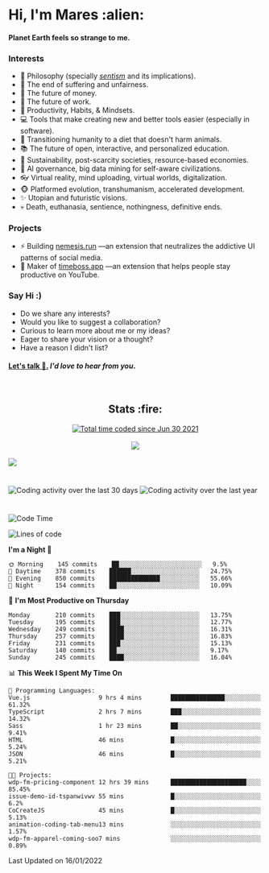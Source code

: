 <h1>Hi, I'm Mares :alien:</h1>

#### Planet Earth feels so strange to me.

### **Interests**

- 🌊 Philosophy (specially [_sentism_][sentismmedium] and its implications).
- 🎯 The end of suffering and unfairness.
- 💸 The future of money.
- 💼 The future of work.
- 🧠 Productivity, Habits, & Mindsets.
- 💻 Tools that make creating new and better tools easier (especially in software).
- 🥗 Transitioning humanity to a diet that doesn't harm animals.
- 📚 The future of open, interactive, and personalized education.
- 🌱 Sustainability, post-scarcity societies, resource-based economies.
- 🤖 AI governance, big data mining for self-aware civilizations.
- 👓 Virtual reality, mind uploading, virtual worlds, digitalization.
- 🐵 Platformed evolution, transhumanism, accelerated development.
- ✨ Utopian and futuristic visions.
- 💀 Death, euthanasia, sentience, nothingness, definitive ends.


### **Projects**

- ⚡ Building [nemesis.run](https://nemesis.run) —an extension that neutralizes the addictive UI patterns of social media.
- 💎 Maker of [timeboss.app](https://timeboss.app) —an extension that helps people stay productive on YouTube.


### **Say Hi :)**

- Do we share any interests?
- Would you like to suggest a collaboration?
- Curious to learn more about me or my ideas?
- Eager to share your vision or a thought?
- Have a reason I didn't list?

#### [Let's talk :wave:.](mailto:mareszhar@gmail.com) _I'd love to hear from you_.

[sentismmedium]: https://medium.com/@mareszhar/born-a-prisoner-a-reflection-about-life-its-struggles-and-a-plan-to-escape-d8566ce9b026

<br>

<h2 align="center">Stats :fire:</h2>

<div align="center">
  <a href="https://wakatime.com/@cfdc0e0d-4860-4b62-9ff0-cb659185525e">
    <img src="https://wakatime.com/badge/user/cfdc0e0d-4860-4b62-9ff0-cb659185525e.svg" alt="Total time coded since Jun 30 2021" />
  </a>
</div>

<br>

<!-- 
Add or remove this: 
&dates=B1AAB3FF 
...or this...
&date_format=M%20j%5B%2C%20Y%5D
from the *streak stats URL below* if they get bugged and aren't updating: 
-->

<div align="center">
  <img src="https://github-readme-streak-stats.herokuapp.com?user=mareszhar&theme=black-ice&hide_border=true&stroke=FFFFFF15&ring=DF8FFE&fire=DF8FFE&currStreakLabel=DF8FFE&background=1A232A&currStreakNum=86FFAB&dates=B1AAB3FF&date_format=M%20j%5B%2C%20Y%5D">
</div>

<br>

<img src="https://activity-graph.herokuapp.com/graph?username=mareszhar&theme=nord&bg_color=00000000&color=979797&line=DF8FFE&point=00000000&area=true&hide_border=true">

<br>

<h1></h1>

<img src="https://wakatime.com/share/@mares/5df0ff02-9c79-41b4-b540-51dc9c65a57b.svg" alt="Coding activity over the last 30 days" />
<img src="https://wakatime.com/share/@mares/ea89ba71-f374-40af-930c-e0655909fe37.svg" alt="Coding activity over the last year" />

<h1></h1>

<!--START_SECTION:waka-->
![Code Time](http://img.shields.io/badge/Code%20Time-435%20hrs%2049%20mins-blue)

![Lines of code](https://img.shields.io/badge/From%20Hello%20World%20I%27ve%20Written-124%20Thousand%20lines%20of%20code-blue)

**I'm a Night 🦉** 

```text
🌞 Morning    145 commits    ██░░░░░░░░░░░░░░░░░░░░░░░   9.5% 
🌆 Daytime    378 commits    ██████░░░░░░░░░░░░░░░░░░░   24.75% 
🌃 Evening    850 commits    ██████████████░░░░░░░░░░░   55.66% 
🌙 Night      154 commits    ██░░░░░░░░░░░░░░░░░░░░░░░   10.09%

```
📅 **I'm Most Productive on Thursday** 

```text
Monday       210 commits    ███░░░░░░░░░░░░░░░░░░░░░░   13.75% 
Tuesday      195 commits    ███░░░░░░░░░░░░░░░░░░░░░░   12.77% 
Wednesday    249 commits    ████░░░░░░░░░░░░░░░░░░░░░   16.31% 
Thursday     257 commits    ████░░░░░░░░░░░░░░░░░░░░░   16.83% 
Friday       231 commits    ███░░░░░░░░░░░░░░░░░░░░░░   15.13% 
Saturday     140 commits    ██░░░░░░░░░░░░░░░░░░░░░░░   9.17% 
Sunday       245 commits    ████░░░░░░░░░░░░░░░░░░░░░   16.04%

```


📊 **This Week I Spent My Time On** 

```text
💬 Programming Languages: 
Vue.js                   9 hrs 4 mins        ███████████████░░░░░░░░░░   61.32% 
TypeScript               2 hrs 7 mins        ███░░░░░░░░░░░░░░░░░░░░░░   14.32% 
Sass                     1 hr 23 mins        ██░░░░░░░░░░░░░░░░░░░░░░░   9.41% 
HTML                     46 mins             █░░░░░░░░░░░░░░░░░░░░░░░░   5.24% 
JSON                     46 mins             █░░░░░░░░░░░░░░░░░░░░░░░░   5.21%

🐱‍💻 Projects: 
wdp-fm-pricing-component 12 hrs 39 mins      █████████████████████░░░░   85.45% 
issue-demo-id-tspanwivwv 55 mins             █░░░░░░░░░░░░░░░░░░░░░░░░   6.2% 
CoCreateJS               45 mins             █░░░░░░░░░░░░░░░░░░░░░░░░   5.13% 
animation-coding-tab-menu13 mins             ░░░░░░░░░░░░░░░░░░░░░░░░░   1.57% 
wdp-fm-apparel-coming-soo7 mins              ░░░░░░░░░░░░░░░░░░░░░░░░░   0.89%

```


 Last Updated on 16/01/2022
<!--END_SECTION:waka-->
